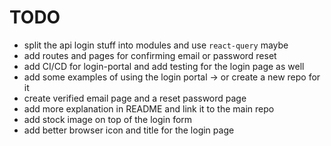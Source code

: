 # TODO

- split the api login stuff into modules and use `react-query` maybe
- add routes and pages for confirming email or password reset
- add CI/CD for login-portal and add testing for the login page as well
- add some examples of using the login portal -> or create a new repo for it
- create verified email page and a reset password page
- add more explanation in README and link it to the main repo
- add stock image on top of the login form
- add better browser icon and title for the login page
